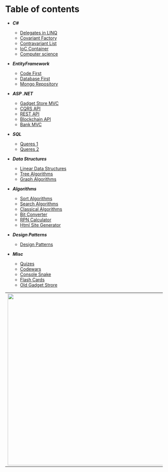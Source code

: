 # Table of contents

- ***C#***
  - [Delegates in LINQ](https://github.com/kolosovpetro/DelegatesInLINQ)
  - [Covariant Factory](https://github.com/kolosovpetro/CovariantFactory)
  - [Contravariant List](https://github.com/kolosovpetro/ContravariantList)
  - [IoC Container](https://github.com/kolosovpetro/IoC-Container)
  - [Computer science](https://github.com/kolosovpetro/Computer-Science)
  
- ***EntityFramework***
  - [Code First](https://github.com/kolosovpetro/CodeFirstEntityFrameworkCore)
  - [Database First](https://github.com/kolosovpetro/DatabaseFirstEntityFrameworkCore)
  - [Mongo Repository](https://github.com/kolosovpetro/MongoDb-Repository)
  
- ***ASP .NET***
  - [Gadget Store MVC](https://github.com/kolosovpetro/Gadget-Store-MVC)
  - [CQRS API](https://github.com/kolosovpetro/CQRS-Api)
  - [REST API](https://github.com/kolosovpetro/Rest-Api)
  - [Blockchain API](https://github.com/kolosovpetro/Blockchain-Api)
  - [Bank MVC](https://github.com/kolosovpetro/BankMVC)
  
- ***SQL***
  - [Queres 1](https://github.com/kolosovpetro/Rental-SQL-Database)
  - [Queres 2](https://github.com/kolosovpetro/SQL_Course)
  
- ***Data Structures***
  - [Linear Data Structures](https://github.com/kolosovpetro/Data-Structures)
  - [Tree Algorithms](https://github.com/kolosovpetro/Tree-Algorithms)
  - [Graph Algorithms](https://github.com/kolosovpetro/Graph-Algorithms)
  
- ***Algorithms***
  - [Sort Algorithms](https://github.com/kolosovpetro/Sort-Algorithms)
  - [Search Algorithms](https://github.com/kolosovpetro/Search-Algorithms)
  - [Classical Algorithms](https://github.com/kolosovpetro/Classical-Algorithms)
  - [Bit Converter](https://github.com/kolosovpetro/Bit-Converter)
  - [RPN Calculator](https://github.com/kolosovpetro/RpnCalculator)
  - [Html Site Generator](https://github.com/kolosovpetro/Html-Code-Generator)
  
- ***Design Patterns***
  - [Design Patterns](https://github.com/kolosovpetro/Design-Patterns)
  
- ***Misc***
  - [Quizes](https://github.com/kolosovpetro/Computer-Science-Quizlet)
  - [Codewars](https://github.com/kolosovpetro/Code-Wars)
  - [Console Snake](https://github.com/kolosovpetro/ConsoleSnake)
  - [Flash Cards](https://github.com/kolosovpetro/Flash-Cards)
  - [Old Gadget Strore](https://github.com/kolosovpetro/Gadget-Store)
  
<center>
  <table>
  <tr>
      <td><img width="550px" align="left" src="https://github-readme-stats.vercel.app/api?username=kolosovpetro&show_icons=true&hide_border=true&count_private=true&layout=compact" /></td>
      <td><img width="550px" align="left" src="https://github-readme-stats.vercel.app/api/top-langs/?username=kolosovpetro&hide=html&layout=compact" /></td>
  </tr>   
</table>
</center>
